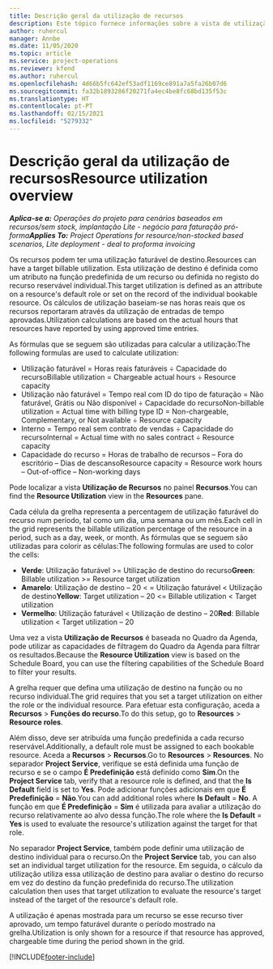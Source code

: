 ```yaml
---
title: Descrição geral da utilização de recursos
description: Este tópico fornece informações sobre a vista de utilização de recursos no Project Operations.
author: ruhercul
manager: Annbe
ms.date: 11/05/2020
ms.topic: article
ms.service: project-operations
ms.reviewer: kfend
ms.author: ruhercul
ms.openlocfilehash: 4d66b5fc642ef53adf1169ce891a7a5fa26b07d6
ms.sourcegitcommit: fa32b1893286f20271fa4ec4be8fc68bd135f53c
ms.translationtype: HT
ms.contentlocale: pt-PT
ms.lasthandoff: 02/15/2021
ms.locfileid: "5279332"
---
```

# <a name="resource-utilization-overview"></a><span data-ttu-id="34268-103">Descrição geral da utilização de recursos</span><span class="sxs-lookup"><span data-stu-id="34268-103">Resource utilization overview</span></span>

<span data-ttu-id="34268-104">_**Aplica-se a:** Operações do projeto para cenários baseados em recursos/sem stock, implantação Lite - negócio para faturação pró-forma_</span><span class="sxs-lookup"><span data-stu-id="34268-104">_**Applies To:** Project Operations for resource/non-stocked based scenarios, Lite deployment - deal to proforma invoicing_</span></span>

<span data-ttu-id="34268-105">Os recursos podem ter uma utilização faturável de destino.</span><span class="sxs-lookup"><span data-stu-id="34268-105">Resources can have a target billable utilization.</span></span> <span data-ttu-id="34268-106">Esta utilização de destino é definida como um atributo na função predefinida de um recurso ou definida no registo do recurso reservável individual.</span><span class="sxs-lookup"><span data-stu-id="34268-106">This target utilization is defined as an attribute on a resource's default role or set on the record of the individual bookable resource.</span></span> <span data-ttu-id="34268-107">Os cálculos de utilização baseiam-se nas horas reais que os recursos reportaram através da utilização de entradas de tempo aprovadas.</span><span class="sxs-lookup"><span data-stu-id="34268-107">Utilization calculations are based on the actual hours that resources have reported by using approved time entries.</span></span>

<span data-ttu-id="34268-108">As fórmulas que se seguem são utilizadas para calcular a utilização:</span><span class="sxs-lookup"><span data-stu-id="34268-108">The following formulas are used to calculate utilization:</span></span>

  - <span data-ttu-id="34268-109">Utilização faturável = Horas reais faturáveis ÷ Capacidade do recurso</span><span class="sxs-lookup"><span data-stu-id="34268-109">Billable utilization = Chargeable actual hours ÷ Resource capacity</span></span>
  - <span data-ttu-id="34268-110">Utilização não faturável = Tempo real com ID do tipo de faturação = Não faturável, Grátis ou Não disponível ÷ Capacidade do recurso</span><span class="sxs-lookup"><span data-stu-id="34268-110">Non-billable utilization = Actual time with billing type ID = Non-chargeable, Complementary, or Not available ÷ Resource capacity</span></span>
  - <span data-ttu-id="34268-111">Interno = Tempo real sem contrato de vendas ÷ Capacidade do recurso</span><span class="sxs-lookup"><span data-stu-id="34268-111">Internal = Actual time with no sales contract ÷ Resource capacity</span></span>
  - <span data-ttu-id="34268-112">Capacidade do recurso = Horas de trabalho de recursos – Fora do escritório – Dias de descanso</span><span class="sxs-lookup"><span data-stu-id="34268-112">Resource capacity = Resource work hours – Out-of-office – Non-working days</span></span>

<span data-ttu-id="34268-113">Pode localizar a vista **Utilização de Recursos** no painel **Recursos**.</span><span class="sxs-lookup"><span data-stu-id="34268-113">You can find the **Resource Utilization** view in the **Resources** pane.</span></span>

<span data-ttu-id="34268-114">Cada célula da grelha representa a percentagem de utilização faturável do recurso num período, tal como um dia, uma semana ou um mês.</span><span class="sxs-lookup"><span data-stu-id="34268-114">Each cell in the grid represents the billable utilization percentage of the resource in a period, such as a day, week, or month.</span></span> <span data-ttu-id="34268-115">As fórmulas que se seguem são utilizadas para colorir as células:</span><span class="sxs-lookup"><span data-stu-id="34268-115">The following formulas are used to color the cells:</span></span>

  - <span data-ttu-id="34268-116">**Verde**: Utilização faturável >= Utilização de destino do recurso</span><span class="sxs-lookup"><span data-stu-id="34268-116">**Green**: Billable utilization >= Resource target utilization</span></span>
  - <span data-ttu-id="34268-117">**Amarelo**: Utilização de destino – 20 < = Utilização faturável < Utilização de destino</span><span class="sxs-lookup"><span data-stu-id="34268-117">**Yellow**: Target utilization – 20 <= Billable utilization < Target utilization</span></span>
  - <span data-ttu-id="34268-118">**Vermelho**: Utilização faturável < Utilização de destino – 20</span><span class="sxs-lookup"><span data-stu-id="34268-118">**Red**: Billable utilization < Target utilization – 20</span></span>

<span data-ttu-id="34268-119">Uma vez a vista **Utilização de Recursos** é baseada no Quadro da Agenda, pode utilizar as capacidades de filtragem do Quadro da Agenda para filtrar os resultados.</span><span class="sxs-lookup"><span data-stu-id="34268-119">Because the **Resource Utilization** view is based on the Schedule Board, you can use the filtering capabilities of the Schedule Board to filter your results.</span></span>

<span data-ttu-id="34268-120">A grelha requer que defina uma utilização de destino na função ou no recurso individual.</span><span class="sxs-lookup"><span data-stu-id="34268-120">The grid requires that you set a target utilization on either the role or the individual resource.</span></span> <span data-ttu-id="34268-121">Para efetuar esta configuração, aceda a **Recursos** > **Funções do recurso**.</span><span class="sxs-lookup"><span data-stu-id="34268-121">To do this setup, go to **Resources** > **Resource roles**.</span></span>

<span data-ttu-id="34268-122">Além disso, deve ser atribuída uma função predefinida a cada recurso reservável.</span><span class="sxs-lookup"><span data-stu-id="34268-122">Additionally, a default role must be assigned to each bookable resource.</span></span> <span data-ttu-id="34268-123">Aceda a **Recursos** > **Recursos**.</span><span class="sxs-lookup"><span data-stu-id="34268-123">Go to **Resources** > **Resources**.</span></span> <span data-ttu-id="34268-124">No separador **Project Service**, verifique se está definida uma função de recurso e se o campo **É Predefinição** está definido como **Sim**.</span><span class="sxs-lookup"><span data-stu-id="34268-124">On the **Project Service** tab, verify that a resource role is defined, and that the **Is Default** field is set to **Yes**.</span></span> <span data-ttu-id="34268-125">Pode adicionar funções adicionais em que **É Predefinição** = **Não**.</span><span class="sxs-lookup"><span data-stu-id="34268-125">You can add additional roles where **Is Default** = **No**.</span></span> <span data-ttu-id="34268-126">A função em que **É Predefinição** = **Sim** é utilizada para avaliar a utilização do recurso relativamente ao alvo dessa função.</span><span class="sxs-lookup"><span data-stu-id="34268-126">The role where the **Is Default** = **Yes** is used to evaluate the resource's utilization against the target for that role.</span></span>

<span data-ttu-id="34268-127">No separador **Project Service**, também pode definir uma utilização de destino individual para o recurso.</span><span class="sxs-lookup"><span data-stu-id="34268-127">On the **Project Service** tab, you can also set an individual target utilization for the resource.</span></span> <span data-ttu-id="34268-128">Em seguida, o cálculo da utilização utiliza essa utilização de destino para avaliar o destino do recurso em vez do destino da função predefinida do recurso.</span><span class="sxs-lookup"><span data-stu-id="34268-128">The utilization calculation then uses that target utilization to evaluate the resource's target instead of the target of the resource's default role.</span></span>

<span data-ttu-id="34268-129">A utilização é apenas mostrada para um recurso se esse recurso tiver aprovado, um tempo faturável durante o período mostrado na grelha.</span><span class="sxs-lookup"><span data-stu-id="34268-129">Utilization is only shown for a resource if that resource has approved, chargeable time during the period shown in the grid.</span></span>


[!INCLUDE[footer-include](../includes/footer-banner.md)]